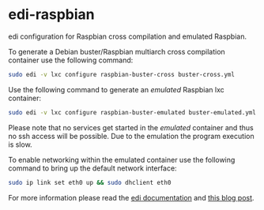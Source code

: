 # edi-raspbian

edi configuration for Raspbian cross compilation and emulated Raspbian.

To generate a Debian buster/Raspbian multiarch cross compilation container use the following command:

``` bash
sudo edi -v lxc configure raspbian-buster-cross buster-cross.yml
```

Use the following command to generate an _emulated_ Raspbian lxc container:

``` bash
sudo edi -v lxc configure raspbian-buster-emulated buster-emulated.yml
```

Please note that no services get started in the _emulated_ container and thus
no ssh access will be possible. Due to the emulation the program execution is slow.

To enable networking within the emulated container use the following command
to bring up the default network interface:

``` bash
sudo ip link set eth0 up && sudo dhclient eth0
```

For more information please read the [edi documentation](https://docs.get-edi.io) and 
[this blog post](https://www.get-edi.io/Cross-Compiling-for-Raspbian/).

